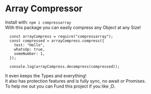 # Array Compressor
Install with: `npm i compressarray`<br>
With this package you can easily compress any Object at any Size!<br>
```
  const arrayCompress = require("compressarray");
  const compressed = arrayCompress.compress({
    test: "Hello",
    whatsUp: true,
    someNumber: 1,
  });
  
  console.log(arrayCompress.decompress(compressed));
```
It even keeps the Types and everything!<br>
It also has protection features and is fully sync, no await or Promises.<br>
To help me out you can Fund this project if you like ;D.<br>
